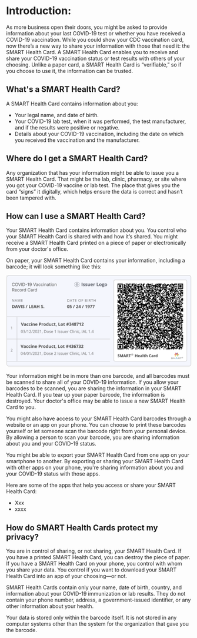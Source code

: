  
# Introduction:
As more business open their doors, you might be asked to provide information about your last COVID-19 test or whether you have received a COVID-19 vaccination. While you could show your CDC vaccination card, now there’s a new way to share your information with those that need it: the SMART Health Card. A SMART Health Card enables you to receive and share your COVID-19 vaccination status or test results with others of your choosing. Unlike a paper card, a SMART Health Card is “verifiable,” so if you choose to use it, the information can be trusted. 
 
## What's a SMART Health Card?
A SMART Health Card contains information about you:
* Your legal name, and date of birth. 
* Your COVID-19 lab test, when it was performed, the test manufacturer, and if the results were positive or negative.
* Details about your COVID-19 vaccination, including the date on which you received the vaccination and the manufacturer. 
 
## Where do I get a SMART Health Card?
Any organization that has your information might be able to issue you a SMART Health Card. That might be the lab, clinic, pharmacy, or site where you got your COVID-19 vaccine or lab test. The place that gives you the card “signs” it digitally, which helps ensure the data is correct and hasn’t been tampered with.
 
## How can I use a SMART Health Card?
Your SMART Health Card contains information about you. You control who your SMART Health Card is shared with and how it’s shared. You might receive a SMART Health Card printed on a piece of paper or electronically from your doctor's office.
 
On paper, your SMART Health Card contains your information, including a barcode; it will look something like this:

<img src="./reference_smart_health_card_pdf_vaccine.png" width="700" alt="SMART Health Card example" />

Your information might be in more than one barcode, and all barcodes must be scanned to share all of your COVID-19 information. If you allow your barcodes to be scanned, you are sharing the information in your SMART Health Card. If you tear up your paper barcode, the information is destroyed. Your doctor's office may be able to issue a new SMART Health Card to you.
 
You might also have access to your SMART Health Card barcodes through a website or an app on your phone. You can choose to print these barcodes yourself or let someone scan the barcode right from your personal device. By allowing a person to scan your barcode, you are sharing information about you and your COVID-19 status. 
 
You might be able to export your SMART Health Card from one app on your smartphone to another. By exporting or sharing your SMART Health Card with other apps on your phone, you're sharing information about you and your COVID-19 status with those apps. 
 
Here are some of the apps that help you access or share your SMART Health Card:
* Xxx
* xxxx
 
## How do SMART Health Cards protect my privacy?
You are in control of sharing, or not sharing, your SMART Health Card. If you have a printed SMART Health Card, you can destroy the piece of paper. If you have a SMART Health Card on your phone, you control with whom you share your data. You control if you want to download your SMART Health Card into an app of your choosing—or not.
 
SMART Health Cards contain only your name, date of birth, country, and information about your COVID-19 immunization or lab results. They do not contain your phone number, address, a government-issued identifier, or any other information about your health.
 
Your data is stored only within the barcode itself. It is not stored in any computer systems other than the system for the organization that gave you the barcode. 
 
 
